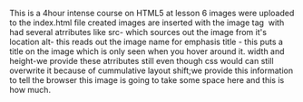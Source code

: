 This is a 4hour intense course on HTML5 
 at lesson 6 images were uploaded to the index.html file created 
images are inserted with the image tag <img> with had several atrributes like 
src- which sources out the image from it's location 
alt- this reads out the image name for emphasis 
title - this puts a title on the image which is only seen when  you hover around it.
width and height-we provide these atrributes  still even though css would can still overwrite it because of cummulative layout shift;we provide this information to tell the browser this image  is going to take some space here and this is how much.
